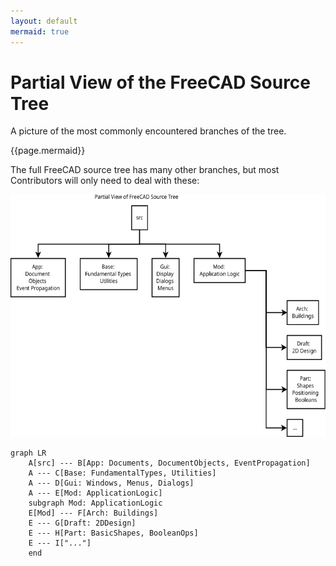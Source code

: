 ```yaml
---
layout: default
mermaid: true
---
```


# Partial View of the FreeCAD Source Tree

A picture of the most commonly encountered branches of the tree.

{{page.mermaid}}

The full FreeCAD source tree has many other branches, but most Contributors will
only need to deal with these:

![The FreeCAD Source Tree](./SourceTreeBasics.svg)

```mermaid
graph LR
    A[src] --- B[App: Documents, DocumentObjects, EventPropagation]
    A --- C[Base: FundamentalTypes, Utilities]
    A --- D[Gui: Windows, Menus, Dialogs]
    A --- E[Mod: ApplicationLogic]
    subgraph Mod: ApplicationLogic
    E[Mod] --- F[Arch: Buildings]
    E --- G[Draft: 2DDesign]
    E --- H[Part: BasicShapes, BooleanOps]
    E --- I["..."]
    end
```
